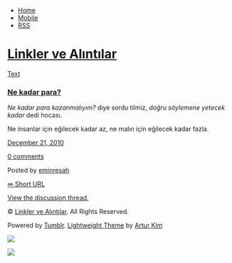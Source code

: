 -   [Home](/)
-   [Mobile](/mobile)
-   [RSS](http://eminresah.tumblr.com/rss)

[Linkler ve Alıntılar](/)
=========================

[Text](http://eminresah.tumblr.com/post/2400275620/ne-kadar-para)

### [Ne kadar para?](http://eminresah.tumblr.com/post/2400275620/ne-kadar-para)

*Ne kadar para kazanmalıyım?* diye sordu tilmiz, *doğru söylemene
yetecek kadar* dedi hocası.

Ne insanlar için eğilecek kadar az, ne malın için eğilecek kadar fazla.

[December 21,
2010](http://eminresah.tumblr.com/post/2400275620/ne-kadar-para)

[0
comments](http://eminresah.tumblr.com/post/2400275620/ne-kadar-para#disqus_thread)

Posted by [eminresah](http://eminresah.tumblr.com/)

[∞ Short URL](http://tmblr.co/ZWS1Oy2F4Koa)

[View the discussion thread.](http://erblog.disqus.com/?url=ref)

© [Linkler ve Alıntılar](/). All Rights Reserved.

Powered by [Tumblr](http://tumblr.com). [Lightweight
Theme](http://www.tumblr.com/theme/10820) by [Artur
Kim](http://arturkim.com)

![](https://px.srvcs.tumblr.com/impixu?T=1434918846&J=eyJ0eXBlIjoidXJsIiwidXJsIjoiaHR0cDpcL1wvZW1pbnJlc2FoLnR1bWJsci5jb21cL3Bvc3RcLzI0MDAyNzU2MjBcL25lLWthZGFyLXBhcmEiLCJyZXF0eXBlIjowLCJyb3V0ZSI6IlwvcG9zdFwvOmlkXC86c3VtbWFyeSIsIm5vc2NyaXB0IjoxfQ==&U=OPKHMAPECP&K=c5b812c4eb0a4e1360f33d5dd1c998c966f911bb0c26e7b8e728880472f080b8&R=)

![](https://px.srvcs.tumblr.com/impixu?T=1434918846&J=eyJ0eXBlIjoicG9zdCIsInVybCI6Imh0dHA6XC9cL2VtaW5yZXNhaC50dW1ibHIuY29tXC9wb3N0XC8yNDAwMjc1NjIwXC9uZS1rYWRhci1wYXJhIiwicmVxdHlwZSI6MCwicm91dGUiOiJcL3Bvc3RcLzppZFwvOnN1bW1hcnkiLCJwb3N0cyI6W3sicG9zdGlkIjoiMjQwMDI3NTYyMCIsImJsb2dpZCI6IjM2NDgwMjgiLCJzb3VyY2UiOjMzfV0sIm5vc2NyaXB0IjoxfQ==&U=KDAKPGHOMM&K=f31a076085396ee6582adb0e1e8521d7834ff19c3e236c2335cd64c2f98cbd89&R=)

